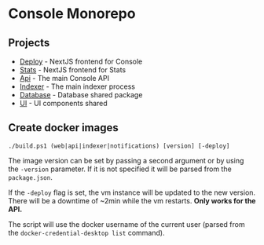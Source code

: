 # Console Monorepo

## Projects

- [Deploy](/apps/deploy-web/README.md) - NextJS frontend for Console
- [Stats](/apps/stats-web/README.md) - NextJS frontend for Stats
- [Api](/apps/api/README.md) - The main Console API
- [Indexer](/apps/indexer/README.md) - The main indexer process
- [Database](/packages/database/) - Database shared package
- [UI](/packages/ui/) - UI components shared

## Create docker images

`./build.ps1 (web|api|indexer|notifications) [version] [-deploy]`

The image version can be set by passing a second argument or by using the `-version` parameter. If it is not specified it will be parsed from the `package.json`.

If the `-deploy` flag is set, the vm instance will be updated to the new version. There will be a downtime of ~2min while the vm restarts. **Only works for the API.**

The script will use the docker username of the current user (parsed from the `docker-credential-desktop list` command).
